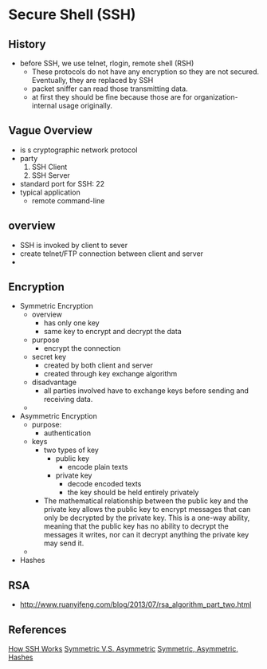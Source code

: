 # Secure Shell (SSH)

## History
* before SSH, we use telnet, rlogin, remote shell (RSH)
  * These protocols do not have any encryption so they are not secured. Eventually, they are replaced by SSH
  * packet sniffer can read those transmitting data.
  * at first they should be fine because those are for organization-internal usage originally.

## Vague Overview
* is s cryptographic network protocol
* party
  1. SSH Client
  2. SSH Server
* standard port for SSH: 22
* typical application
  * remote command-line

## overview
* SSH is invoked by client to sever
* create telnet/FTP connection between client and server
*

## Encryption
* Symmetric Encryption
  * overview
    * has only one key
    * same key to encrypt and decrypt the data
  * purpose
    * encrypt the connection
  * secret key
    * created by both client and server
    * created through key exchange algorithm
  * disadvantage
    * all parties involved have to exchange keys before sending and receiving data.
  *
* Asymmetric Encryption
  * purpose:
    * authentication
  * keys
    * two types of key
      * public key
        * encode plain texts
      * private key
        * decode encoded texts
        * the key should be held entirely privately
    * The mathematical relationship between the public key and the private key allows the public key to encrypt messages that can only be decrypted by the private key. This is a one-way ability, meaning that the public key has no ability to decrypt the messages it writes, nor can it decrypt anything the private key may send it.
  *
* Hashes



## RSA
* http://www.ruanyifeng.com/blog/2013/07/rsa_algorithm_part_two.html


## References
[How SSH Works](https://www.youtube.com/watch?v=ORcvSkgdA58)
[Symmetric V.S. Asymmetric](https://www.ssl2buy.com/wiki/symmetric-vs-asymmetric-encryption-what-are-differences)
[Symmetric, Asymmetric, Hashes](https://www.digitalocean.com/community/tutorials/understanding-the-ssh-encryption-and-connection-process)
